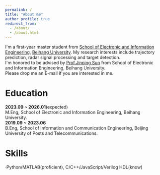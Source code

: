 ```yaml
---
permalink: /
title: "About me"
author_profile: true
redirect_from: 
  - /about/
  - /about.html
---
```

I'm a first-year master student from [School of Electronic and Information Engineering](https://www.ee.buaa.edu.cn/), [Beihang University](https://www.buaa.edu.cn/). My research interests include trajectory prediction, radar signal processing and target detection.<br/>
I'm honored to be advised by [Prof.Jinping Sun](https://shi.buaa.edu.cn/sunjinping/zh_CN/index/136932/list/index.htm) from School of Electronic and Information Engineering, Beihang University.<br/>
Please drop me an E-mail if you are interested in me.

Education
======
**2023.09 ~ 2026.01**(expected)<br/>
M.Eng, School of Electronic and Information Engineering, Beihang University.<br/>
**2019.09 ~ 2023.06**<br/>
B.Eng, School of Information and Communication Engineering, Beijing University of Posts and Telecommunications.

Skills
======
·Python/MATLAB(proficient), C/C++/JavaScript/Verilog HDL(know)

